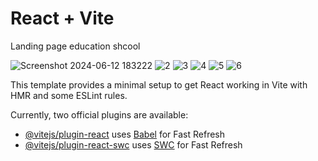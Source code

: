 # React + Vite

Landing page education shcool

![Screenshot 2024-06-12 183222](https://github.com/fikrifirmansyah62/Scholl-LandingPage-ReactJS/assets/110882579/4706e0f5-e446-47de-ae48-76cf55195ef2)
![2](https://github.com/fikrifirmansyah62/Scholl-LandingPage-ReactJS/assets/110882579/556a0b79-3eea-44c0-8c1a-bf1eec93b5ff)
![3](https://github.com/fikrifirmansyah62/Scholl-LandingPage-ReactJS/assets/110882579/f845766e-e27b-42c1-b2af-9a833b1ba1bc)
![4](https://github.com/fikrifirmansyah62/Scholl-LandingPage-ReactJS/assets/110882579/e76fad99-9ac2-4261-b5c7-c736fc585854)
![5](https://github.com/fikrifirmansyah62/Scholl-LandingPage-ReactJS/assets/110882579/8d080a53-315a-4061-b8ef-e1c635c4457e)
![6](https://github.com/fikrifirmansyah62/Scholl-LandingPage-ReactJS/assets/110882579/786da547-8397-49ff-8c07-c8f7b8d3ab06)

This template provides a minimal setup to get React working in Vite with HMR and some ESLint rules.

Currently, two official plugins are available:

- [@vitejs/plugin-react](https://github.com/vitejs/vite-plugin-react/blob/main/packages/plugin-react/README.md) uses [Babel](https://babeljs.io/) for Fast Refresh
- [@vitejs/plugin-react-swc](https://github.com/vitejs/vite-plugin-react-swc) uses [SWC](https://swc.rs/) for Fast Refresh
